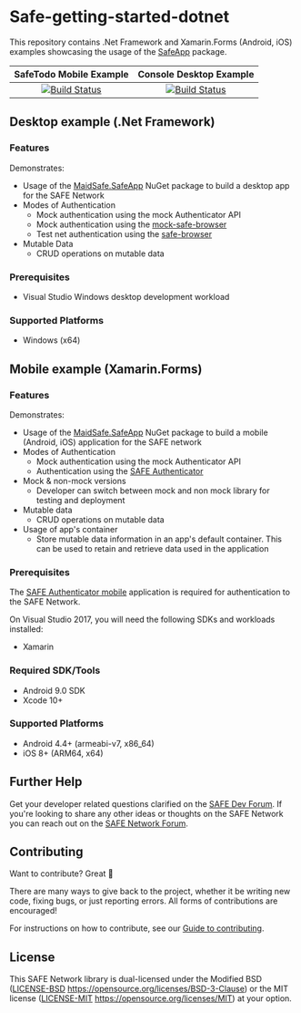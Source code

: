 # Safe-getting-started-dotnet

This repository contains .Net Framework and Xamarin.Forms (Android, iOS) examples showcasing the usage of the [SafeApp](https://www.nuget.org/packages/MaidSafe.SafeApp) package.

|SafeTodo Mobile Example| Console Desktop Example |
|:-:|:-:|
|[![Build Status](https://dev.azure.com/maidsafe/DevHub%20Example/_apis/build/status/DevHub%20Example-Mobile-CI)](https://dev.azure.com/maidsafe/DevHub%20Example/_build/latest?definitionId=6)|[![Build Status](https://dev.azure.com/maidsafe/DevHub%20Example/_apis/build/status/DevHub%20Example-.NET%20Desktop-CI)](https://dev.azure.com/maidsafe/DevHub%20Example/_build/latest?definitionId=5)|

## Desktop example (.Net Framework)

### Features

Demonstrates:
 - Usage of the [MaidSafe.SafeApp](https://www.nuget.org/packages/MaidSafe.SafeApp) NuGet package to build a desktop app for the SAFE Network
 - Modes of Authentication
     - Mock authentication using the mock Authenticator API
     - Mock authentication using the [mock-safe-browser](https://github.com/maidsafe/safe_browser/releases/latest)
     - Test net authentication using the [safe-browser](https://github.com/maidsafe/safe_browser/releases/latest)
 - Mutable Data
     - CRUD operations on mutable data

### Prerequisites

- Visual Studio Windows desktop development workload

### Supported Platforms

- Windows (x64)

## Mobile example (Xamarin.Forms)

### Features

Demonstrates:
 - Usage of the [MaidSafe.SafeApp](https://www.nuget.org/packages/MaidSafe.SafeApp) NuGet package to build a mobile (Android, iOS) application for the SAFE network
 - Modes of Authentication
     - Mock authentication using the mock Authenticator API
     - Authentication using the [SAFE Authenticator](https://github.com/maidsafe/safe-authenticator-mobile)
 - Mock & non-mock versions
    - Developer can switch between mock and non mock library for testing and deployment
 - Mutable data
    - CRUD operations on mutable data
 - Usage of app's container
     - Store mutable data information in an app's default container. This can be used to retain and retrieve data used in the application

### Prerequisites
The [SAFE Authenticator mobile](https://github.com/maidsafe/safe-authenticator-mobile) application is required for authentication to the SAFE Network.

On Visual Studio 2017, you will need the following SDKs and workloads installed:
- Xamarin

### Required SDK/Tools
- Android 9.0 SDK
- Xcode 10+

### Supported Platforms
- Android 4.4+ (armeabi-v7, x86_64)
- iOS 8+ (ARM64, x64)

## Further Help

Get your developer related questions clarified on the [SAFE Dev Forum](https://forum.safedev.org/). If you're looking to share any other ideas or thoughts on the SAFE Network you can reach out on the [SAFE Network Forum](https://safenetforum.org/).

## Contributing

Want to contribute? Great :tada:

There are many ways to give back to the project, whether it be writing new code, fixing bugs, or just reporting errors. All forms of contributions are encouraged!

For instructions on how to contribute, see our [Guide to contributing](CONTRIBUTING.md).

## License

This SAFE Network library is dual-licensed under the Modified BSD ([LICENSE-BSD](LICENSE-BSD) https://opensource.org/licenses/BSD-3-Clause) or the MIT license ([LICENSE-MIT](LICENSE-MIT) https://opensource.org/licenses/MIT) at your option.
